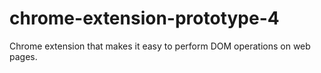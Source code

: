 # chrome-extension-prototype-4
Chrome extension that makes it easy to perform DOM operations on web pages.
